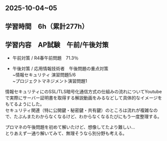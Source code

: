 ## 2025-10-04~05

## 学習時間　6h（累計277h）

## 学習内容　AP試験　午前/午後対策

- 午前対策 / R4春午前問題　71.3％

- 午後対策 / 応用情報技術者　午後問題の重点対策<br>
~情報セキュリティ 演習問題5/6　　<br>
~プロジェクトマネジメント演習問題1<br>

情報セキュリティにのSSL/TLS暗号化通信方式の仕組みの流れについてYoutubeで実際にサーバー証明書を取得する解説動画をみるなどして具体的なイメージをもてるようにした。<br>
セキュリティ関連（特に公開鍵・秘密鍵・共有鍵）のところは流れが複雑なので、たぶんまたわからなくなるけど、わからなくなるたびにもう一度整理する。<br>

プロマネの午後問題を初めて解いたけど、想像してたより難しい…<br>
とりあえず一通り解いてみて、無理そうなら別分野も考える。<br>
